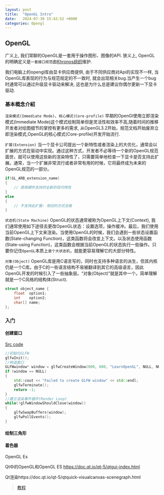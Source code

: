 ```yaml
---
layout: post
title:  "OpenGL Intro"
date:   2024-07-30 15:42:52 +0000
categories: Opengl
---
```


## OpenGL

广义上, 我们常聊的OpenGL是一套用于操作图形、图像的API. 狭义上, OpenGL的明确定义是`一套接口规范`由[Khronos组织](https://www.khronos.org/)维护.

我们电脑上的opengl库由显卡供应商提供, 由于不同供应商对Api的实现不一样, 当OpenGL库表现的行为与规范规定的不一致时, 就会出现相关bug.当产生一个bug时通常可以通过升级显卡驱动来解决, 这也是为什么总是建议你偶尔更新一下显卡驱动.


### 基本概念介紹
`渲染模式(Immediate Mode)`、`核心模式(Core-profile)`
早期的OpenGl使用立即渲染模式(Immediate Mode)这个模式绘制简单但是灵活性和效率不高,随着时间的推移开发者对绘图细节的掌控有更多的需求, 从OpenGL3.2开始，规范文档开始废弃立即渲染模式,OpenGL的核心模式(Core-profile)开发开始流行.

`扩展(Extension)`
当一个显卡公司提出一个新特性或者渲染上的大优化，通常会以扩展的方式在驱动中实现。通过这种方式，开发者不必等待一个新的OpenGL规范面世，就可以使用这些新的渲染特性了，只需要简单地检查一下显卡是否支持此扩展。通常，当一个扩展非常流行或者非常有用的时候，它将最终成为未来的OpenGL规范的一部分。
```c++
if(GL_ARB_extension_name)
{
    // 使用硬件支持的全新的现代特性
}
else
{
    // 不支持此扩展: 用旧的方式去做
}
```

`状态机(State Machine)`
OpenGL的状态通常被称为OpenGL上下文(Context), 我们通常使用如下途径去更改OpenGL状态：设置选项，操作缓冲。最后，我们使用当前OpenGL上下文来渲染。当使用OpenGL的时候，我们会遇到一些状态设置函数(State-changing Function)，这类函数将会改变上下文。以及状态使用函数(State-using Function)，这类函数会根据当前OpenGL的状态执行一些操作。只要你记住`OpenGL`本质上`是个大状态机`，就能更容易理解它的大部分特性。

`对象(Object)`
OpenGL库是用C语言写的，同时也支持多种语言的派生，但其内核仍是一个C库。由于C的一些语言结构不易被翻译到其它的高级语言，因此OpenGL开发的时候引入了一些抽象层。“对象(Object)”就是其中一个。简单理解就是一个C风格的结构体(Struct).
```c++
struct object_name {
    float  option1;
    int    option2;
    char[] name;
};
```

###  入门

#### 创建窗口
[Src code](https://learnopengl.com/code_viewer_gh.php?code=src/1.getting_started/1.2.hello_window_clear/hello_window_clear.cpp)
```c++
//初始化GLFW
glfwInit();
//构造窗口
GLFWwindow* window = glfwCreateWindow(800, 600, "LearnOpenGL", NULL, NULL);
if (window == NULL)
{
    std::cout << "Failed to create GLFW window" << std::endl;
    glfwTerminate();
    return -1;
}
//建立渲染事件循环(Render Loop)
while(!glfwWindowShouldClose(window))
{
    glfwSwapBuffers(window);
    glfwPollEvents();    
}
```

#### 绘制三角形
#### 着色器

OpenGL Es

Qt中的OpenGL和OpenGL ES
https://doc.qt.io/qt-5/qtgui-index.html

Qt渲染https://doc.qt.io/qt-5/qtquick-visualcanvas-scenegraph.html

> [教程](https://learnopengl-cn.github.io/)